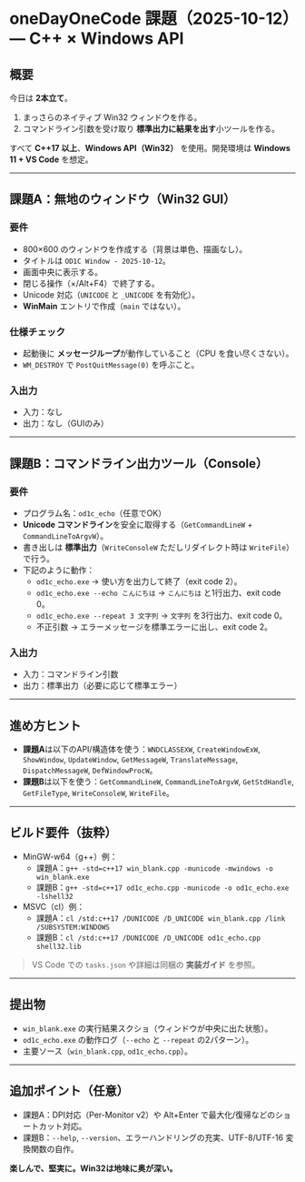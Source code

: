 
# oneDayOneCode 課題（2025-10-12）— C++ × Windows API

## 概要
今日は **2本立て**。  
1) まっさらのネイティブ Win32 ウィンドウを作る。  
2) コマンドライン引数を受け取り **標準出力に結果を出す**小ツールを作る。

すべて **C++17 以上**、**Windows API（Win32）** を使用。開発環境は **Windows 11 + VS Code** を想定。

---

## 課題A：無地のウィンドウ（Win32 GUI）
### 要件
- 800×600 のウィンドウを作成する（背景は単色、描画なし）。
- タイトルは `OD1C Window - 2025-10-12`。
- 画面中央に表示する。
- 閉じる操作（×/Alt+F4）で終了する。
- Unicode 対応（`UNICODE` と `_UNICODE` を有効化）。
- **WinMain** エントリで作成（`main` ではない）。

### 仕様チェック
- 起動後に **メッセージループ**が動作していること（CPU を食い尽くさない）。
- `WM_DESTROY` で `PostQuitMessage(0)` を呼ぶこと。

### 入出力
- 入力：なし
- 出力：なし（GUIのみ）

---

## 課題B：コマンドライン出力ツール（Console）
### 要件
- プログラム名：`od1c_echo`（任意でOK）
- **Unicode コマンドライン**を安全に取得する（`GetCommandLineW` + `CommandLineToArgvW`）。
- 書き出しは **標準出力**（`WriteConsoleW` ただしリダイレクト時は `WriteFile`）で行う。
- 下記のように動作：
  - `od1c_echo.exe` → 使い方を出力して終了（exit code 2）。
  - `od1c_echo.exe --echo こんにちは` → `こんにちは` と1行出力、exit code 0。
  - `od1c_echo.exe --repeat 3 文字列` → `文字列` を3行出力、exit code 0。
  - 不正引数 → エラーメッセージを標準エラーに出し、exit code 2。

### 入出力
- 入力：コマンドライン引数
- 出力：標準出力（必要に応じて標準エラー）

---

## 進め方ヒント
- **課題A**は以下のAPI/構造体を使う：`WNDCLASSEXW`, `CreateWindowExW`, `ShowWindow`, `UpdateWindow`, `GetMessageW`, `TranslateMessage`, `DispatchMessageW`, `DefWindowProcW`。
- **課題B**は以下を使う：`GetCommandLineW`, `CommandLineToArgvW`, `GetStdHandle`, `GetFileType`, `WriteConsoleW`, `WriteFile`。

---

## ビルド要件（抜粋）
- MinGW-w64（g++）例：
  - 課題A：`g++ -std=c++17 win_blank.cpp -municode -mwindows -o win_blank.exe`
  - 課題B：`g++ -std=c++17 od1c_echo.cpp -municode -o od1c_echo.exe -lshell32`
- MSVC（cl）例：
  - 課題A：`cl /std:c++17 /DUNICODE /D_UNICODE win_blank.cpp /link /SUBSYSTEM:WINDOWS`
  - 課題B：`cl /std:c++17 /DUNICODE /D_UNICODE od1c_echo.cpp shell32.lib`

> VS Code での `tasks.json` や詳細は同梱の **実装ガイド** を参照。

---

## 提出物
- `win_blank.exe` の実行結果スクショ（ウィンドウが中央に出た状態）。
- `od1c_echo.exe` の動作ログ（`--echo` と `--repeat` の2パターン）。
- 主要ソース（`win_blank.cpp`, `od1c_echo.cpp`）。

---

## 追加ポイント（任意）
- 課題A：DPI対応（Per-Monitor v2）や Alt+Enter で最大化/復帰などのショートカット対応。
- 課題B：`--help`, `--version`、エラーハンドリングの充実、UTF-8/UTF-16 変換関数の自作。

**楽しんで、堅実に。Win32は地味に奥が深い。**

